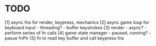 # TODO

[1] async fns for render, keypress, mechanics 
[2] async game loop for keyboard input
    - threading?
    - buffer keystrokes
[3] render
    - async?
    - perform series of fn calls
[4] game state manager
    - paused, running?
    - pasue fnPtr
[5] fn to read key buffer and call keypress fns
